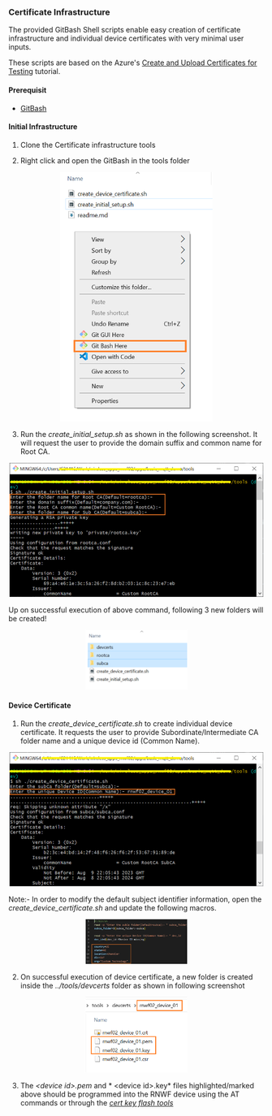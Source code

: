 ### Certificate Infrastructure 

The provided GitBash Shell scripts enable easy creation of certificate infrastructure and individual device certificates with very minimal user inputs.

These scripts are based on the Azure's [Create and Upload Certificates for Testing](https://learn.microsoft.com/en-us/azure/iot-hub/tutorial-x509-test-certs?tabs=windows) tutorial.

#### Prerequisit

- [GitBash](https://git-scm.com/download/win)


#### Initial Infrastructure

1) Clone the Certificate infrastructure tools

2) Right click and open the GitBash in the tools folder

<p align="center"><img width="300" src="./assets/git_bash_prompt.png"></p>

3) Run the *create_initial_setup.sh* as shown in the following screenshot. It will request the user to provide the domain suffix and common name for Root CA. 

<p align="center"><img width="500" src="./assets/init_cert_infra.png"></p>

Up on successful execution of above command, following 3 new folders will be created!

<p align="center"><img width="200" src="./assets/cert_infra_folders.png"></p>

#### Device Certificate

1) Run the *create_device_certificate.sh* to create individual device certificate. It requests the user to provide Subordinate/Intermediate CA folder name and a unique device id (Common Name).

<p align="center"><img width="500" src="./assets/dev_cert_cmd.png"></p>


Note:- In order to modify the default subject identifier information, open the *create_device_certificate.sh* and update the following macros.

<p align="center"><img width="200" src="./assets/dev_cert_sub_info.png"></p>

2) On successful execution of device certificate, a new folder is created inside the *../tools/devcerts* folder as shown in following screenshot

<p align="center"><img width="200" src="./assets/dev_cert_files.png"></p>

3) The *\<device id\>.pem* and * \<device id\>.key* files highlighted/marked above should be programmed into the RNWF device using the AT commands or through the *[cert key flash tools]()*
